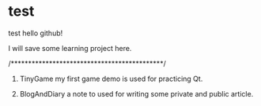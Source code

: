 # test
test
hello github!

I will save some learning project here.

/********************************************/
1. TinyGame
my first game demo is used for practicing Qt.

2. BlogAndDiary
a note to used for writing some private and public article.